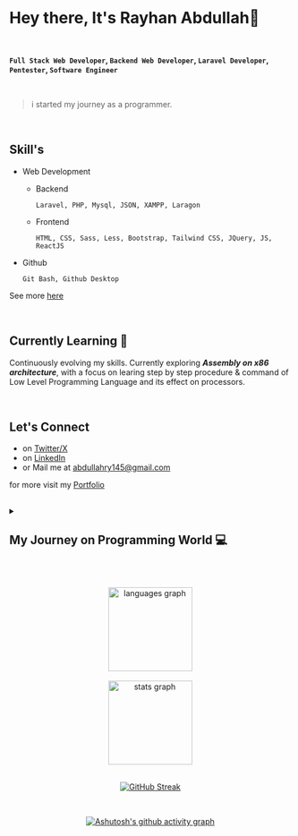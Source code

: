 <br>

# Hey there, It's Rayhan Abdullah👋
<br>

**`Full Stack Web Developer`, `Backend Web Developer`, `Laravel Developer`, `Pentester`, `Software Engineer`**

<br>

> i started my journey as a programmer.

<br>

## Skill's 

- Web Development
  - Backend
    
    `Laravel, PHP, Mysql, JSON, XAMPP, Laragon`
  - Frontend
    
    `HTML, CSS, Sass, Less, Bootstrap, Tailwind CSS, JQuery, JS, ReactJS`
- Github
  
   `Git Bash, Github Desktop`
    
See more [here](https://abdullahal22.showwcase.com)

<br>

## Currently Learning 🌱

  Continuously evolving my skills. Currently exploring ***Assembly on x86 architecture***, with a focus on learing step by step procedure & command of Low Level Programming Language and its effect on processors.

<br>

## Let's Connect 

* on [Twitter/X](https://twitter.com/abdullahal_22)
* on [LinkedIn](https://linkedin.com/in/abdullahal22)
* or Mail me at <abdullahry145@gmail.com>

for more visit my [Portfolio](https://abdullahaldot22.github.io/portfolio)

##
<details>
  <summary><h2> My Journey on Programming World 💻 </h2></summary>
  <br>
  <p>The muggers took away the vehicle from an Uber driver at gunpoint on May 19 and used the car to mug people in different areas of Dhaka for the last seven months, said Harun Or Rashid, additional commissioner (detective branch) of Dhaka Metropolitan Police at a press briefing today.</p>
  <p>The muggers took away the vehicle from an Uber driver at gunpoint on May 19 and used the car to mug people in different areas of Dhaka for the last seven months, said Harun Or Rashid, additional commissioner (detective branch) of Dhaka Metropolitan Police at a press briefing today.</p>
  
</details>

##

<br>

<div align="center">
    <img src="https://github-readme-stats.vercel.app/api/top-langs?username=abdullahaldot22&locale=en&hide_title=false&layout=compact&langs_count=5&theme=dracula&hide_border=true" height="150" alt="languages graph"  />
  <br><br>
  <img src="https://github-readme-stats.vercel.app/api?username=abdullahaldot22&hide_title=false&hide_rank=false&show_icons=true&include_all_commits=true&count_private=true&disable_animations=false&theme=dracula&locale=en&hide_border=true" height="150" alt="stats graph"  />
</div>

<br>
<div align="center">
  
[![GitHub Streak](https://streak-stats.demolab.com?user=abdullahaldot22&theme=blux&hide_border=true&border_radius=10.2&date_format=M%20j%5B%2C%20Y%5D&card_width=820&type=png&background=282A36)](https://git.io/streak-stats)
</div>

<br>
<div align="center">

  [![Ashutosh's github activity graph](https://github-readme-activity-graph.vercel.app/graph?username=abdullahaldot22&theme=github&hide_border=true)](https://github.com/abdullahaldot22/github-readme-activity-graph)
</div>



